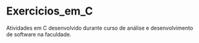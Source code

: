 # Exercicios_em_C
Atividades em C desenvolvido durante curso de análise e desenvolvimento de software na faculdade.  
